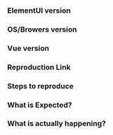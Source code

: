 <!--
提交 issue 前请务必查看 FAQ：https://github.com/ElemeFE/element/blob/master/FAQ.md。如果你的问题可以在 FAQ 中找到解决方案，我们会直接关闭 issue。

issue 仅用于提交 bug 或 feature 以及设计相关的内容，其它疑问请到 gitter 聊天室找社区里面的小伙伴聊一聊：https://gitter.im/ElemeFE/element

有问题请提供 Demo 或者 GitHub 仓库地址，节省大家时间
-->

<!--
Issues are exclusively for bug reports and feature requests. For other questions, please visit gitter: https://gitter.im/ElemeFE/element

Thank you for contributing! Please carefully read the following before opening your issue.
 -->

### ElementUI version
<!-- 1.0.0-rc.2 -->

### OS/Browers version
<!-- macOS/Chrome 53 -->

### Vue version
<!-- 2.0.0-rc.4 -->

### Reproduction Link
<!-- A minimal JSBin, JSFiddle, Codepen, or a GitHub repository that can reproduce the bug. -->
<!-- https://codepen.io/anon/pen/ozYpNA -->
<!-- https://jsfiddle.net/gmve9d3p/ -->

### Steps to reproduce

### What is Expected?

### What is actually happening?
